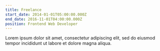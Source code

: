 ```yaml
---
title: Freelance
start_date: 2014-01-01T05:00:00.000Z
end_date: 2016-11-01T04:00:00.000Z
position: Frontend Web Developer
---
```

Lorem ipsum dolor sit amet, consectetur adipiscing elit, sed do eiusmod tempor incididunt ut labore et dolore magna aliqua.
